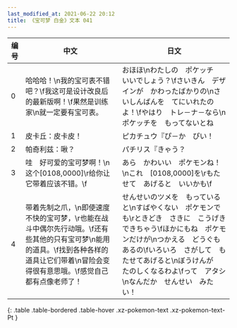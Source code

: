 ```yaml
---
last_modified_at: 2021-06-22 20:12
title: 《宝可梦 白金》文本 041
---
```

| 编号 | 中文 | 日文 |
| ---- | ---- | ---- |
| 0 | 哈哈哈！\n我的宝可表不错吧？\f我这可是设计改良后的最新版啊！\f果然是训练家\n就一定要有宝可表。 | おほほ\nわたしの　ポケッチ　いいでしょう？\fさいきん　デザインが　かわったばかりの\nさいしんばんを　てにいれたのよ！\fやはり　トレ－ナ－なら\nポケッチを　もってないとね |
| 1 | 皮卡丘：皮卡皮！ | ピカチュウ『ぴ－か　ぴい！ |
| 2 | 帕奇利兹：啾？ | パチリス『きゃう？ |
| 3 | 哇　好可爱的宝可梦啊！\n这个[0108,0000]\r给你让它带着应该不错。\f | あら　かわいい　ポケモンね！\nこれ　[0108,0000]を\rもたせて　あげると　いいかも\f |
| 4 | 带着先制之爪，\n即使速度不快的宝可梦，\r也能在战斗中偶尔先行动哦。\f还有些其他的只有宝可梦\n能用的道具。\f找到各种各样的道具让它们带着\n冒险会变得很有意思哦。\f感觉自己都有点像老师了！ | せんせいのツメを　もっていると\nすばやくない　ポケモンでも\rときどき　さきに　こうげきできちゃう\fほかにもね　ポケモンだけが\nつかえる　どうぐも　あるの\fいろいろ　さがして　もたせてあげると\nぼうけんが　たのしくなるわよ\fって　アタシ\nなんだか　せんせい　みたい！ |
{: .table .table-bordered .table-hover .xz-pokemon-text .xz-pokemon-text-Pt }